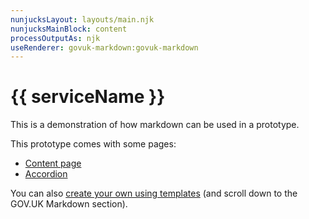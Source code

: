 ```yaml
---
nunjucksLayout: layouts/main.njk
nunjucksMainBlock: content
processOutputAs: njk
useRenderer: govuk-markdown:govuk-markdown
---
```


# {{ serviceName }}

This is a demonstration of how markdown can be used in a prototype.

This prototype comes with some pages:

 - [Content page](/example-content-page)
 - [Accordion](/example-accordion)

You can also [create your own using templates](/manage-prototype/templates) (and scroll down to the GOV.UK Markdown section).
